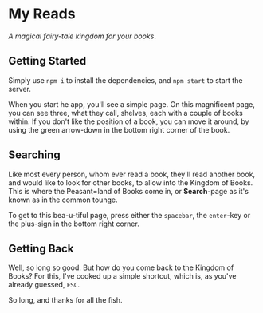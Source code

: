 # My Reads

*A magical fairy-tale kingdom for your books*.

## Getting Started

Simply use `npm i` to install the dependencies, and `npm start` to start the server.

When you start he app, you'll see a simple page. On this magnificent page, you can see three, what they call, shelves, each with a couple of books within. If you don't like the position of a book, you can move it around, by using the green arrow-down in the bottom right corner of the book.

## Searching

Like most every person, whom ever read a book, they'll read another book, and would like to look for other books, to allow into the Kingdom of Books. This is where the Peasant=land of Books come in, or  **Search**-page as it's known as in the common tounge.

To get to this bea-u-tiful page, press either the `spacebar`, the `enter`-key or the plus-sign in the bottom right corner.

## Getting Back

Well, so long so good. But how do you come back to the Kingdom of Books? For this, I've cooked up a simple shortcut, which is, as you've already guessed, `ESC`.

So long, and thanks for all the fish.
